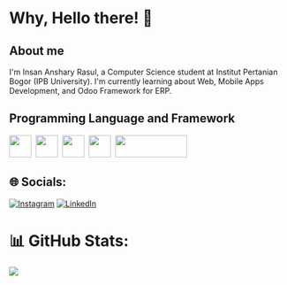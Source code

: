 <h1>
  Why, Hello there! 👋
</h1> 


## About me
I'm Insan Anshary Rasul, a Computer Science student at Institut Pertanian Bogor (IPB University). I'm currently learning about Web, Mobile Apps Development, and Odoo Framework for ERP.

## Programming Language and Framework
<a href="https://en.wikipedia.org/wiki/C%2B%2B"><img src="https://cdn.jsdelivr.net/gh/devicons/devicon@latest/icons/cplusplus/cplusplus-original.svg" width=40 height=40/></a>&nbsp;
<a href="https://en.wikipedia.org/wiki/C_(programming_language)"><img src="https://cdn.jsdelivr.net/gh/devicons/devicon@latest/icons/c/c-original.svg" width=40 height=40/></a>&nbsp;
<a href="https://www.python.org"><img src="https://cdn.jsdelivr.net/gh/devicons/devicon@latest/icons/python/python-original.svg" width=40 height=40/></a>&nbsp;
<a href="https://flutter.dev"><img src="https://cdn.jsdelivr.net/gh/devicons/devicon@latest/icons/flutter/flutter-original.svg" width=40 height=40/></a>&nbsp;
<a href="https://www.odoo.com"><img src="https://odoocdn.com/openerp_website/static/src/img/assets/png/odoo_logo.png" width=130 height=40/></a>&nbsp;

## 🌐 Socials:
[![Instagram](https://img.shields.io/badge/Instagram-%23E4405F.svg?logo=Instagram&logoColor=white)](https://instagram.com/insan.a.r.) [![LinkedIn](https://img.shields.io/badge/LinkedIn-%230077B5.svg?logo=linkedin&logoColor=white)](https://linkedin.com/in/insan-anshary-rasul) 

# 📊 GitHub Stats:
![](https://github-readme-stats.vercel.app/api/top-langs/?username=insanansharyrasul&theme=dark&hide_border=false&include_all_commits=true&count_private=false&layout=compact)

<!-- Proudly created with GPRM ( https://gprm.itsvg.in ) -->
